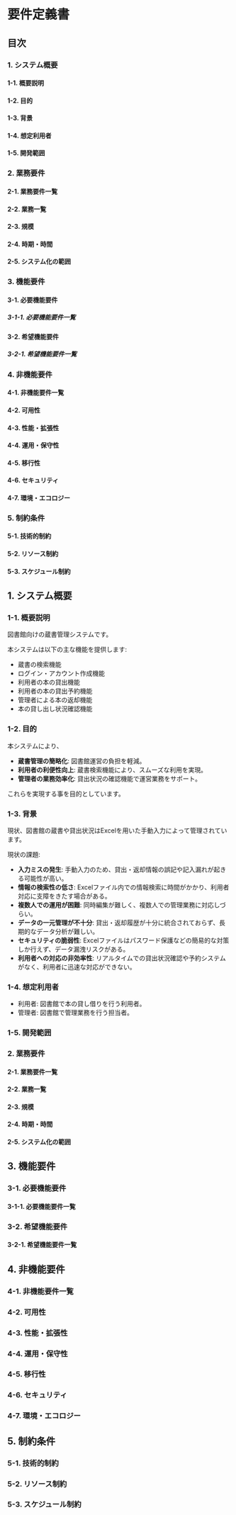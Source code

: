 # 要件定義書
## 目次
### 1. システム概要
#### 1-1. 概要説明
#### 1-2. 目的
#### 1-3. 背景
#### 1-4. 想定利用者
#### 1-5. 開発範囲
### 2. 業務要件
#### 2-1. 業務要件一覧
#### 2-2. 業務一覧
#### 2-3. 規模
#### 2-4. 時期・時間
#### 2-5. システム化の範囲
### 3. 機能要件
#### 3-1. 必要機能要件
##### 3-1-1. 必要機能要件一覧
#### 3-2. 希望機能要件
##### 3-2-1. 希望機能要件一覧
### 4. 非機能要件
#### 4-1. 非機能要件一覧
#### 4-2. 可用性
#### 4-3. 性能・拡張性
#### 4-4. 運用・保守性
#### 4-5. 移行性
#### 4-6. セキュリティ
#### 4-7. 環境・エコロジー
### 5. 制約条件
#### 5-1. 技術的制約
#### 5-2. リソース制約
#### 5-3. スケジュール制約

## 1. システム概要
### 1-1. 概要説明
図書館向けの蔵書管理システムです。

本システムは以下の主な機能を提供します:
- 蔵書の検索機能
- ログイン・アカウント作成機能
- 利用者の本の貸出機能
- 利用者の本の貸出予約機能
- 管理者による本の返却機能
- 本の貸し出し状況確認機能

### 1-2. 目的
本システムにより、
- **蔵書管理の簡略化**: 図書館運営の負担を軽減。
- **利用者の利便性向上**: 蔵書検索機能により、スムーズな利用を実現。
- **管理者の業務効率化**: 貸出状況の確認機能で運営業務をサポート。

これらを実現する事を目的としています。

### 1-3. 背景
現状、図書館の蔵書や貸出状況はExcelを用いた手動入力によって管理されています。

現状の課題:
- **入力ミスの発生**: 手動入力のため、貸出・返却情報の誤記や記入漏れが起きる可能性が高い。
- **情報の検索性の低さ**: Excelファイル内での情報検索に時間がかかり、利用者対応に支障をきたす場合がある。
- **複数人での運用が困難**: 同時編集が難しく、複数人での管理業務に対応しづらい。
- **データの一元管理が不十分**: 貸出・返却履歴が十分に統合されておらず、長期的なデータ分析が難しい。
- **セキュリティの脆弱性**: Excelファイルはパスワード保護などの簡易的な対策しか行えず、データ漏洩リスクがある。
- **利用者への対応の非効率性**: リアルタイムでの貸出状況確認や予約システムがなく、利用者に迅速な対応ができない。

### 1-4. 想定利用者
- 利用者: 図書館で本の貸し借りを行う利用者。
- 管理者: 図書館で管理業務を行う担当者。
### 1-5. 開発範囲
### 2. 業務要件
#### 2-1. 業務要件一覧

#### 2-2. 業務一覧
#### 2-3. 規模
#### 2-4. 時期・時間
#### 2-5. システム化の範囲
## 3. 機能要件
### 3-1. 必要機能要件
#### 3-1-1. 必要機能要件一覧
### 3-2. 希望機能要件
#### 3-2-1. 希望機能要件一覧
## 4. 非機能要件
### 4-1. 非機能要件一覧
### 4-2. 可用性
### 4-3. 性能・拡張性
### 4-4. 運用・保守性
### 4-5. 移行性
### 4-6. セキュリティ
### 4-7. 環境・エコロジー
## 5. 制約条件
### 5-1. 技術的制約
### 5-2. リソース制約
### 5-3. スケジュール制約

